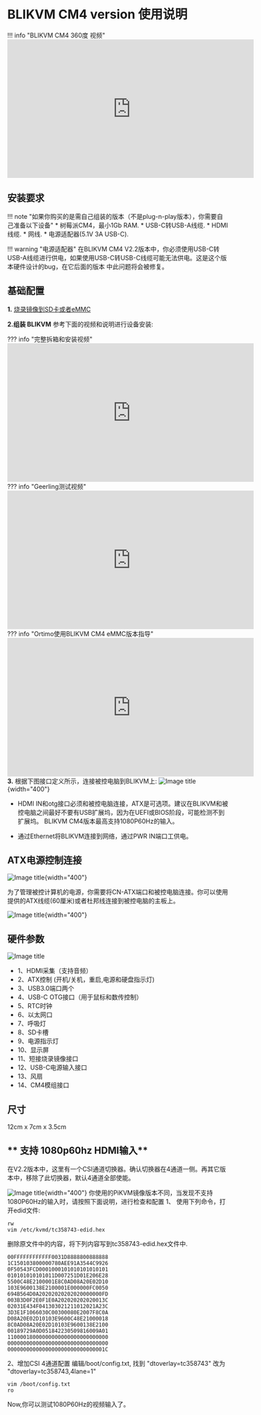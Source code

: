 # BLIKVM CM4 version 使用说明

!!! info "BLIKVM CM4 360度 视频"
    <iframe width="560" height="315" src="https://www.youtube.com/embed/2av-JFFkF6I" title="YouTube video player" frameborder="0" allow="accelerometer; autoplay; clipboard-write; encrypted-media; gyroscope; picture-in-picture" allowfullscreen></iframe>

## **安装要求**
!!! note "如果你购买的是需自己组装的版本（不是plug-n-play版本），你需要自己准备以下设备"
    * 树莓派CM4，最小1Gb RAM.
    * USB-C转USB-A线缆.
    * HDMI线缆.
    * 网线.
    * 电源适配器(5.1V 3A USB-C).

!!! warning "电源适配器"
    在BLIKVM CM4 V2.2版本中，你必须使用USB-C转USB-A线缆进行供电，如果使用USB-C转USB-C线缆可能无法供电。这是这个版本硬件设计的bug，在它后面的版本
    中此问题将会被修复。

## **基础配置**
**1.** [烧录镜像到SD卡或者eMMC](./flashing_os.md) 

**2.组装 BLIKVM** 参考下面的视频和说明进行设备安装:

??? info "完整拆箱和安装视频"
    <iframe width="560" height="315" src="https://www.youtube.com/embed/aehOawHklGE" title="YouTube video player" frameborder="0" allow="accelerometer; autoplay; clipboard-write; encrypted-media; gyroscope; picture-in-picture" allowfullscreen></iframe>
??? info "Geerling测试视频"
    <iframe width="560" height="315" src="https://www.youtube.com/embed/3OPd7svT3bE" title="YouTube video player" frameborder="0" allow="accelerometer; autoplay; clipboard-write; encrypted-media; gyroscope; picture-in-picture" allowfullscreen></iframe>  
??? info "Ortimo使用BLIKVM CM4 eMMC版本指导"
    <iframe width="560" height="315" src="https://www.youtube.com/embed/xypeC7Fne6Q" title="YouTube video player" frameborder="0" allow="accelerometer; autoplay; clipboard-write; encrypted-media; gyroscope; picture-in-picture" allowfullscreen></iframe>
**3.** 根据下图接口定义所示，连接被控电脑到BLIKVM上:
![Image title](assets/images/blikcm-cm4-interface.png){width="400"}

* HDMI IN和otg接口必须和被控电脑连接，ATX是可选项。建议在BLIKVM和被控电脑之间最好不要有USB扩展坞，因为在UEFI或BIOS阶段，可能检测不到扩展坞。
BLIKVM CM4版本最高支持1080P60Hz的输入。

* 通过Ethernet将BLIKVM连接到网络，通过PWR IN端口工供电。

## **ATX电源控制连接**
![Image title](assets/images/BLKVM-CM4/ATX-interface.png){width="400"}

为了管理被控计算机的电源，你需要将CN-ATX端口和被控电脑连接。你可以使用提供的ATX线缆(60厘米)或者杜邦线连接到被控电脑的主板上。

![Image title](assets/images/BLKVM-CM4/atx-cable-computer.png){width="400"}

## **硬件参数**
![Image title](assets/images/BLKVM-CM4/blikvm-cm4-hardware-features.png)

* 1、HDMI采集（支持音频）
* 2、ATX控制 (开机/关机，重启,电源和硬盘指示灯)
* 3、USB3.0端口两个
* 4、USB-C OTG接口（用于鼠标和数传控制）
* 5、RTC时钟
* 6、以太网口
* 7、呼吸灯
* 8、SD卡槽
* 9、电源指示灯
* 10、显示屏
* 11、短接烧录镜像接口
* 12、USB-C电源输入接口
* 13、风扇
* 14、CM4模组接口

## **尺寸**
12cm x 7cm x 3.5cm

## ** 支持 1080p60hz HDMI输入**
在V2.2版本中，这里有一个CSI通道切换器。确认切换器在4通道一侧。再其它版本中，移除了此切换器，默认4通道全部使能。

![Image title](assets/images/BLKVM-CM4/kvm-cm4-switch.png){width="400"}
你使用的PiKVM镜像版本不同，当发现不支持1080P60Hz的输入时，请按照下面说明，进行检查和配置
1、 使用下列命令，打开edid文件:
```
rw
vim /etc/kvmd/tc358743-edid.hex
```
删除原文件中的内容，将下列内容写到tc358743-edid.hex文件中.
```
00FFFFFFFFFFFF0031D8888800888888
1C150103800000780AEE91A3544C9926
0F50543FCD0001000101010101010101
010101010101011D007251D01E206E28
5500C48E2100001E8C0AD08A20E02D10
103E9600138E2100001E000000FC0050
694B564D0A20202020202020000000FD
003B3D0F2E0F1E0A202020202020013C
02031E434F041303021211012021A23C
3D3E1F1066030C00300080E2007F8C0A
D08A20E02D10103E9600C48E21000018
8C0AD08A20E02D10103E9600138E2100
00189729A0D051842230509816009A01
11000018000000000000000000000000
00000000000000000000000000000000
0000000000000000000000000000001C
```
2、增加CSI 4通道配置
编辑/boot/config.txt, 找到 "dtoverlay=tc358743" 改为 "dtoverlay=tc358743,4lane=1"
```
vim /boot/config.txt
ro
```
Now,你可以测试1080P60Hz的视频输入了。
